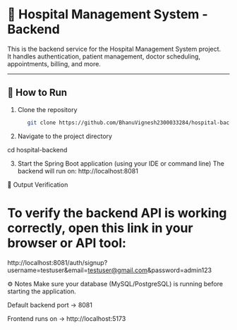 # 🏥 Hospital Management System - Backend

This is the backend service for the Hospital Management System project.  
It handles authentication, patient management, doctor scheduling, appointments, billing, and more.

---

## 🚀 How to Run

1. Clone the repository  
   ```bash
      git clone https://github.com/BhanuVignesh2300033284/hospital-backend.git
2. Navigate to the project directory

cd hospital-backend

3. Start the Spring Boot application (using your IDE or command line)
   The backend will run on:
   http://localhost:8081
   
🧪 Output Verification
# To verify the backend API is working correctly, open this link in your browser or API tool:

http://localhost:8081/auth/signup?username=testuser&email=testuser@gmail.com&password=admin123

⚙️ Notes
Make sure your database (MySQL/PostgreSQL) is running before starting the application.

Default backend port → 8081

Frontend runs on → http://localhost:5173
